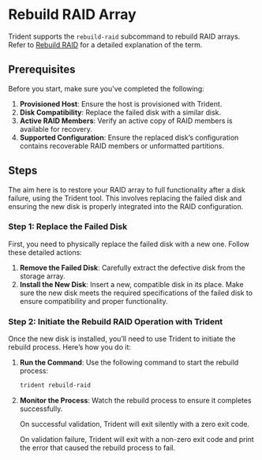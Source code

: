 # Rebuild RAID Array

Trident supports the `rebuild-raid` subcommand to rebuild RAID arrays. Refer to
[Rebuild RAID](../Explanation/Rebuild-RAID.md) for a detailed explanation of the
term.

## Prerequisites

Before you start, make sure you've completed the following:

1. **Provisioned Host**: Ensure the host is provisioned with Trident.
2. **Disk Compatibility**: Replace the failed disk with a similar disk.
3. **Active RAID Members**: Verify an active copy of RAID members is available
   for recovery.
4. **Supported Configuration**: Ensure the replaced disk’s configuration
   contains recoverable RAID members or unformatted partitions.

## Steps

The aim here is to restore your RAID array to full functionality after a disk
failure, using the Trident tool. This involves replacing the failed disk and
ensuring the new disk is properly integrated into the RAID configuration.

### Step 1: Replace the Failed Disk

First, you need to physically replace the failed disk with a new one. Follow
these detailed actions:

1. **Remove the Failed Disk**: Carefully extract the defective disk from the
   storage array.
2. **Install the New Disk**: Insert a new, compatible disk in its place. Make
   sure the new disk meets the required specifications of the failed disk to
   ensure compatibility and proper functionality.

### Step 2: Initiate the Rebuild RAID Operation with Trident

Once the new disk is installed, you’ll need to use Trident to initiate the
rebuild process. Here’s how you do it:

1. **Run the Command**: Use the following command to start the rebuild process:

   ```bash
   trident rebuild-raid
   ```

2. **Monitor the Process**: Watch the rebuild process to ensure it completes
   successfully.

   On successful validation, Trident will exit silently with a zero exit code.

   On validation failure, Trident will exit with a non-zero exit code and print
   the error that caused the rebuild process to fail.
